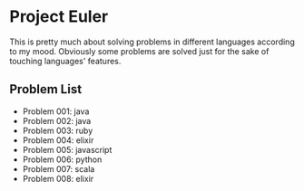 # Project Euler

This is pretty much about solving problems in different languages according to my mood. Obviously some problems are solved just for the sake of touching languages' features.

## Problem List

 * Problem 001: java
 * Problem 002: java
 * Problem 003: ruby
 * Problem 004: elixir
 * Problem 005: javascript
 * Problem 006: python
 * Problem 007: scala
 * Problem 008: elixir
